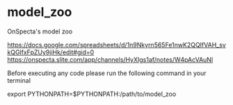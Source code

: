 # model_zoo
OnSpecta's model zoo

https://docs.google.com/spreadsheets/d/1n9Nkyrn565Fe1nwK2QQIfVAH_svkQGlfxFpZUy9jiHk/edit#gid=0
https://onspecta.slite.com/app/channels/HyXIgs1af/notes/W4pAcVAuNl

Before executing any code please run the following command in your terminal

export PYTHONPATH=$PYTHONPATH:/path/to/model_zoo
